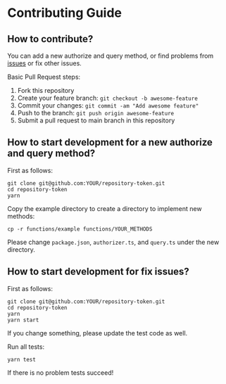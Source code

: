 # Contributing Guide

## How to contribute?

You can add a new authorize and query method, or find problems from [issues](https://github.com/dev-protocol/khaos/issues) or fix other issues.

Basic Pull Request steps:

1. Fork this repository
1. Create your feature branch: `git checkout -b awesome-feature`
1. Commit your changes: `git commit -am "Add awesome feature"`
1. Push to the branch: `git push origin awesome-feature`
1. Submit a pull request to main branch in this repository

## How to start development for a new authorize and query method?

First as follows:

```
git clone git@github.com:YOUR/repository-token.git
cd repository-token
yarn
```

Copy the example directory to create a directory to implement new methods:

```
cp -r functions/example functions/YOUR_METHODS
```

Please change `package.json`, `authorizer.ts`, and `query.ts` under the new directory.

## How to start development for fix issues?

First as follows:

```
git clone git@github.com:YOUR/repository-token.git
cd repository-token
yarn
yarn start
```

If you change something, please update the test code as well.

Run all tests:

```
yarn test
```

If there is no problem tests succeed!
